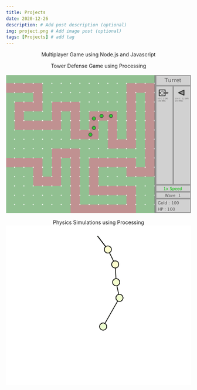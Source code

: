 ```yaml
---
title: Projects
date: 2020-12-26
description: # Add post description (optional)
img: project.png # Add image post (optional)
tags: [Projects] # add tag
---
```


<center>Multiplayer Game using Node.js and Javascript

Tower Defense Game using Processing\
\
![](tower-defense-game.gif)

Physics Simulations using Processing\
![](physics-simulations.gif)
</center>